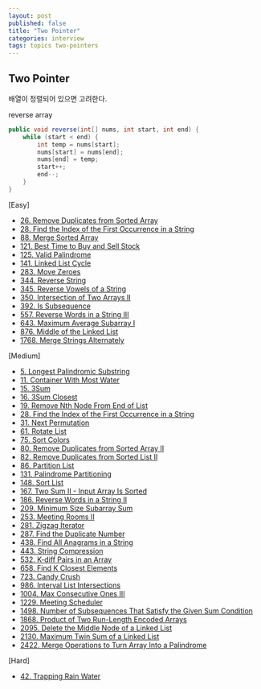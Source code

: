 ```yaml
---
layout: post
published: false
title: "Two Pointer"
categories: interview
tags: topics two-pointers
---
```


## Two Pointer

배열이 정렬되어 있으면 고려한다.

reverse array
```java
public void reverse(int[] nums, int start, int end) {
    while (start < end) {
        int temp = nums[start];
        nums[start] = nums[end];
        nums[end] = temp;
        start++;
        end--;
    }
}
```

[Easy]
- [26. Remove Duplicates from Sorted Array](/interview/2023/05/21/remove-duplicates-from-sorted-array/)
- [28. Find the Index of the First Occurrence in a String](/interview/2023/05/01/find-the-index-of-the-first-occurrence-in-a-string/)
- [88. Merge Sorted Array](/interview/2023/02/21/merge-sorted-array/)
- [121. Best Time to Buy and Sell Stock](/interview/2023/02/22/best-time-to-buy-and-sell-stock/)
- [125. Valid Palindrome](/interview/2023/02/20/valid-palindrome/)
- [141. Linked List Cycle](/interview/2023/06/16/linked-list-cycle/)
- [283. Move Zeroes](/interview/2023/05/21/move-zeroes/)
- [344. Reverse String](/interview/2023/05/01/reverse-string/)
- [345. Reverse Vowels of a String](/interview/2023/05/22/reverse-vowels-of-a-string/)
- [350. Intersection of Two Arrays II](/interview/2023/06/29/intersection-of-two-arrays-ii/)
- [392. Is Subsequence](/interview/2023/05/21/is-subsequence/)
- [557. Reverse Words in a String III](/interview/2023/06/24/reverse-words-in-a-string-iii/)
- [643. Maximum Average Subarray I](/interview/2023/05/21/maximum-average-subarray-i/)
- [876. Middle of the Linked List](/interview/2023/06/26/middle-of-the-linked-list/)
- [1768. Merge Strings Alternately](/interview/2023/05/21/merge-strings-alternately/)

[Medium]
- [5. Longest Palindromic Substring](/interview/2023/04/06/longest-palindromic-substring)
- [11. Container With Most Water](/interview/2023/04/16/container-with-most-water/)
- [15. 3Sum](/interview/2023/04/05/3sum/)
- [16. 3Sum Closest](/interview/2023/05/08/3sum-closest/)
- [19. Remove Nth Node From End of List](/interview/2023/06/22/remove-nth-node-from-end-of-list/)
- [28. Find the Index of the First Occurrence in a String](/interview/2023/05/21/find-the-index-of-the-first-occurrence-in-a-string/)
- [31. Next Permutation](/interview/2023/05/08/next-permutation/)
- [61. Rotate List](/interview/2023/04/10/rotate-list/)
- [75. Sort Colors](/interview/2023/04/16/sort-colors/)
- [80. Remove Duplicates from Sorted Array II](/interview/2023/05/21/remove-duplicates-from-sorted-array-ii/)
- [82. Remove Duplicates from Sorted List II](/interview/2023/06/22/remove-duplicates-from-sorted-list-ii/)
- [86. Partition List](/interview/2023/06/23//partition-list/)
- [131. Palindrome Partitioning](/interview/2023/05/21/palindrome-partitioning/)
- [148. Sort List](/interview/2023/05/21/sort-list/)
- [167. Two Sum II - Input Array Is Sorted](/interview/2023/05/18/two-sum-ii-input-array-is-sorted/)
- [186. Reverse Words in a String II](/interview/2023/06/19/reverse-words-in-a-string-ii/)
- [209. Minimum Size Subarray Sum](/interview/2023/05/21/minimum-size-subarray-sum/)
- [253. Meeting Rooms II](/interview/2023/04/18/meeting-rooms-ii/)
- [281. Zigzag Iterator](/interview/2023/05/21/zigzag-iterator/)
- [287. Find the Duplicate Number](/interview/2023/05/01/find-the-duplicate-number/)
- [438. Find All Anagrams in a String](/interview/2023/07/08/find-all-anagrams-in-a-string/)
- [443. String Compression](/interview/2023/05/21/string-compression/)
- [532. K-diff Pairs in an Array](/interview/2023/05/11/k-diff-pairs-in-an-array/)
- [658. Find K Closest Elements](problems/2023-05-21-find-k-closest-elements.md)
- [723. Candy Crush](/interview/2023/05/21/candy-crush/)
- [986. Interval List Intersections](/interview/2023/07/09/interval-list-intersections/)
- [1004. Max Consecutive Ones III](/interview/2023/05/21/max-consecutive-ones-iii/)
- [1229. Meeting Scheduler](/interview/2023/05/21/meeting-scheduler/)
- [1498. Number of Subsequences That Satisfy the Given Sum Condition](/interview/2023/05/21/number-of-subsequences-that-satisfy-the-given-sum-condition/)
- [1868. Product of Two Run-Length Encoded Arrays](/interview/2023/05/29/product-of-two-run-length-encoded-arrays/)
- [2095. Delete the Middle Node of a Linked List](/interview/2023/05/27/linked-list-cycle/)
- [2130. Maximum Twin Sum of a Linked List](/interview/2023/06/11/maximum-twin-sum-of-a-linked-list/)
- [2422. Merge Operations to Turn Array Into a Palindrome](/interview/2023/07/16/merge-operations-to-turn-array-into-a-palindrome/)

[Hard]
- [42. Trapping Rain Water](/interview/2023/05/21/trapping-rain-water)